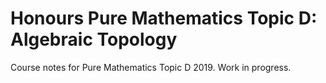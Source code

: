 # Honours Pure Mathematics Topic D: Algebraic Topology

Course notes for Pure Mathematics Topic D 2019. Work in progress.
